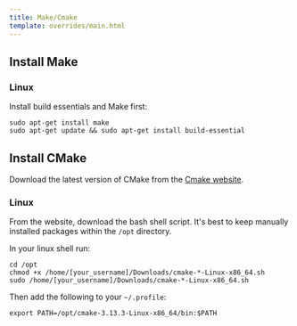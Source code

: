 ```yaml
---
title: Make/Cmake
template: overrides/main.html
---
```


## Install Make

### Linux

Install build essentials and Make first:

```console
sudo apt-get install make
sudo apt-get update && sudo apt-get install build-essential
```

## Install CMake

Download the latest version of CMake from the [Cmake website](https://cmake.org/download/).

### Linux

From the website, download the bash shell script. It's best to keep manually installed packages within the `/opt` directory.

In your linux shell run:

```console
cd /opt
chmod +x /home/[your_username]/Downloads/cmake-*-Linux-x86_64.sh
sudo /home/[your_username]/Downloads/cmake-*-Linux-x86_64.sh
```

Then add the following to your `~/.profile`:

```
export PATH=/opt/cmake-3.13.3-Linux-x86_64/bin:$PATH
```